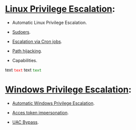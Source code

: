 # [Linux Privilege Escalation](https://github.com/alejandro-pentest/Privilege-Escalation-Cheat-sheet/tree/main/Linux):
  * Automatic Linux Privilege Escalation.
  - [Sudoers](https://github.com/alejandro-pentest/Privilege-Escalation-Cheat-sheet/blob/main/Linux/Sudoers).
  + [Escalation via Cron jobs](https://github.com/alejandro-pentest/Privilege-Escalation-Cheat-sheet/blob/main/Linux/Cron%20jobs%20Privilege%20escalation).
  * [Path hijacking](https://github.com/alejandro-pentest/Privilege-Escalation-Cheat-sheet/blob/main/Linux/Path%20hijacking.).
  - Capabilities.

text <code style="color : red">text</code>
text <code style="color : green">text</code>



# [Windows Privilege Escalation](https://github.com/alejandro-pentest/Privilege-Escalation-Cheat-sheet/tree/main/Windows):
  * [Automatic Windows Privilege Escalation](https://github.com/alejandro-pentest/Privilege-Escalation-Cheat-sheet/blob/main/Windows/Windows%20Post%20Exploitation%20Manual%20Enumeration).
  - [Acces token impersonation](https://github.com/alejandro-pentest/Privilege-Escalation-Cheat-sheet/blob/main/Windows/Access%20Token%20Impersonation.).
  + [UAC Bypass](https://github.com/alejandro-pentest/Privilege-Escalation-Cheat-sheet/blob/main/Windows/UAC%20Bypass).
